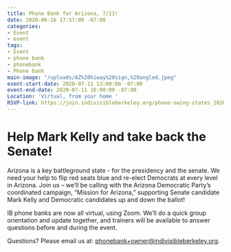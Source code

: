 ```yaml
---
title: Phone Bank for Arizona, 7/11!
date: 2020-06-16 17:57:00 -07:00
categories:
- Event
- event
tags:
- Event
- phone bank
- phonebank
- Phone bank
main-image: "/uploads/AZ%20hiway%20sign,%20angled.jpeg"
event-start-date: 2020-07-11 13:00:00 -07:00
event-end-date: 2020-07-11 16:00:00 -07:00
Location: 'Virtual, from your home '
RSVP-link: https://join.indivisibleberkeley.org/phone-swing-states_20200711
---
```


# Help Mark Kelly and take back the Senate!

Arizona is a key battleground state - for the presidency and the senate. We need your help to flip red seats blue and re-elect Democrats at every level in Arizona. Join us – we’ll be calling with the Arizona Democratic Party’s coordinated campaign, “Mission for Arizona,” supporting Senate candidate Mark Kelly and Democratic candidates up and down the ballot!

IB phone banks are now all virtual, using Zoom. We’ll do a quick group orientation and update together, and trainers will be available to answer questions before and during the event.

Questions? Please email us at: phonebank+owner@indivisibleberkeley.org.